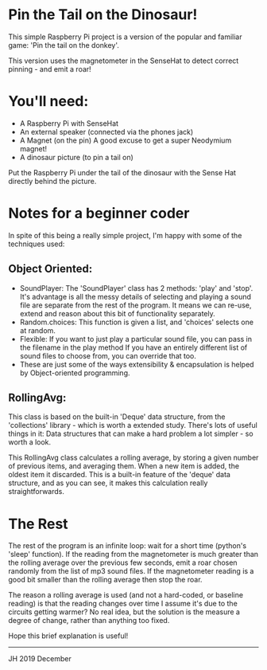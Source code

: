 Pin the Tail on the Dinosaur!
=

This simple Raspberry Pi project is a version of the popular and familiar game:
'Pin the tail on the donkey'. 

This version uses the magnetometer in the SenseHat to detect correct pinning - and emit a roar! 

You'll need:
=

* A Raspberry Pi with SenseHat
* An external speaker (connected via the phones jack)
* A Magnet (on the pin) A good excuse to get a super Neodymium magnet!  
* A dinosaur picture (to pin a tail on) 

Put the Raspberry Pi under the tail of the dinosaur with the Sense Hat directly behind the picture. 

Notes for a beginner coder
=

In spite of this being a really simple project, I'm happy with some of the techniques used:

Object Oriented:
-

* SoundPlayer:
The 'SoundPlayer' class has 2 methods: 'play' and 'stop'. It's advantage is all the messy details of selecting and playing
a sound file are separate from the rest of the program. It means we can re-use, extend and reason about this bit of functionality
separately.
* Random.choices: 
This function is given a list, and 'choices' selects one at random.  
* Flexible:
If you want to just play a particular sound file, you can pass in the filename in the play method
If you have an entirely different list of sound files to choose from, you can override that too.
* These are just some of the ways extensibility & encapsulation is helped by Object-oriented programming. 

RollingAvg:
-
This class is based on the built-in 'Deque' data structure, from the 'collections' library - which is worth a extended study. There's lots of 
useful things in it: Data structures that can make a hard problem a lot simpler - so worth a look.

This RollingAvg class calculates a rolling average, by storing a given number of previous items, and averaging them.
When a new item is added, the oldest item it discarded. This is a built-in feature of the 'deque' data structure, and as
you can see, it makes this calculation really straightforwards.

The Rest
==
The rest of the program is an infinite loop: wait for a short time (python's 'sleep' function).
If the reading from the magnetometer is much greater than the rolling average over the previous few seconds,
 emit a roar chosen randomly from the list of mp3 sound files. If the magnetometer reading is a good bit smaller than
 the rolling average then stop the roar.

The reason a rolling average is used (and not a hard-coded, or baseline reading) is that the reading changes over time
I assume it's due to the circuits getting warmer? No real idea, but the solution is the measure a degree of change, 
rather than anything too fixed.

Hope this brief explanation is useful! 

---
JH  2019 December

 
